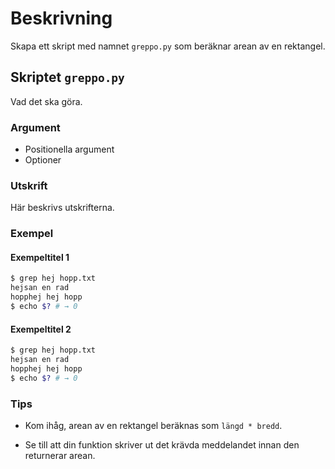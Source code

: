 # Beskrivning

Skapa ett skript med namnet `greppo.py` som beräknar arean av en rektangel.

## Skriptet `greppo.py`

Vad det ska göra.

### Argument

- Positionella argument
- Optioner

### Utskrift

Här beskrivs utskrifterna.

### Exempel

#### Exempeltitel 1

```bash
$ grep hej hopp.txt
hejsan en rad
hopphej hej hopp
$ echo $? # → 0
```

#### Exempeltitel 2

```bash
$ grep hej hopp.txt
hejsan en rad
hopphej hej hopp
$ echo $? # → 0
```

### Tips

- Kom ihåg, arean av en rektangel beräknas som `längd * bredd`.

- Se till att din funktion skriver ut det krävda meddelandet innan den
  returnerar arean.
